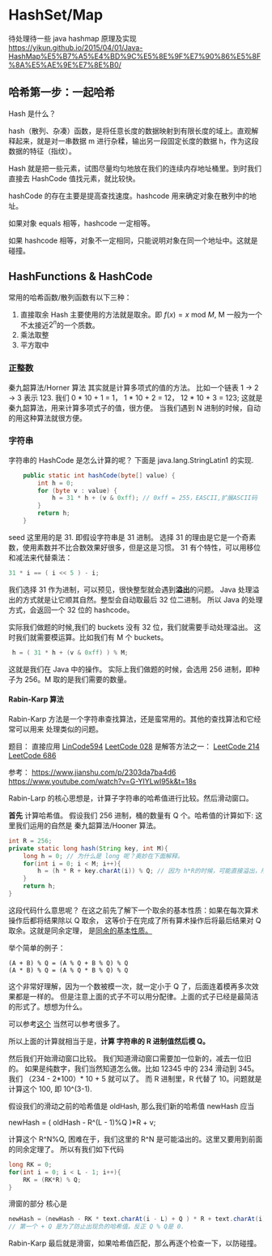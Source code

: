 # HashSet/Map

待处理待一些
java hashmap 原理及实现
https://yikun.github.io/2015/04/01/Java-HashMap%E5%B7%A5%E4%BD%9C%E5%8E%9F%E7%90%86%E5%8F%8A%E5%AE%9E%E7%8E%B0/

## 哈希第一步：一起哈希

Hash 是什么？

hash（散列、杂凑）函数，是将任意长度的数据映射到有限长度的域上。直观解释起来，就是对一串数据 m 进行杂糅，输出另一段固定长度的数据 h，作为这段数据的特征（指纹）。

Hash 就是把一些元素，试图尽量均匀地放在我们的连续内存地址桶里。到时我们直接去 HashCode 值找元素，就比较快。

hashCode 的存在主要是提高查找速度。hashcode 用来确定对象在散列中的地址。

如果对象 equals 相等，hashcode 一定相等。

如果 hashcode 相等，对象不一定相同，只能说明对象在同一个地址中。这就是碰撞。

## HashFunctions & HashCode

常用的哈希函数/散列函数有以下三种：

1. 直接取余
   Hash 主要使用的方法就是取余。即
   $f(x) =  x \text{ mod } M$, M 一般为一个不太接近$2^n$的一个质数。
2. 乘法取整
3. 平方取中

### 正整数

秦九韶算法/Horner 算法
其实就是计算多项式的值的方法。
比如一个链表 1 -> 2 -> 3 表示 123.
我们 0 \* 10 + 1 = 1， 1 \* 10 + 2 = 12， 12 \* 10 + 3 = 123;
这就是秦九韶算法，用来计算多项式子的值，很方便。
当我们遇到 N 进制的时候，自动的用这种算法就很方便。

### 字符串

字符串的 HashCode 是怎么计算的呢？
下面是 java.lang.StringLatin1 的实现.

```java
    public static int hashCode(byte[] value) {
        int h = 0;
        for (byte v : value) {
            h = 31 * h + (v & 0xff); // 0xff = 255，EASCII,扩展ASCII码
        }
        return h;
    }
```

seed 这里用的是 31. 即假设字符串是 31 进制。
选择 31 的理由是它是一个奇素数，使用素数并不比合数效果好很多，但是这是习惯。
31 有个特性，可以用移位和减法来代替乘法：

```java
31 * i == ( i << 5 ) - i;
```

我们选择 31 作为进制，可以预见，很快整型就会遇到**溢出**的问题。
Java 处理溢出的方式就是让它顺其自然。整型会自动取最后 32 位二进制。
所以 Java 的处理方式，会返回一个 32 位的 hashcode。

实际我们做题的时候,我们的 buckets 没有 32 位，我们就需要手动处理溢出。
这时我们就需要模运算。比如我们有 M 个 buckets。

```java
 h = ( 31 * h + (v & 0xff) ) % M;
```

这就是我们在 Java 中的操作。
实际上我们做题的时候，会选用 256 进制，即种子为 256。M 取的是我们需要的数量。

#### Rabin-Karp 算法

Rabin-Karp 方法是一个字符串查找算法，还是蛮常用的。其他的查找算法和它经常可以用来
处理类似的问题。

题目：
直接应用
[LinCode594](https://www.lintcode.com/problem/strstr-ii/description)
[LeetCode 028](https://leetcode.com/problems/implement-strstr/)
是解答方法之一：
[LeetCode 214](https://leetcode.com/problems/shortest-palindrome/)
[LeetCode 686](https://leetcode.com/problems/repeated-string-match/)

参考：
https://www.jianshu.com/p/2303da7ba4d6
https://www.youtube.com/watch?v=G-YIYLwI95k&t=18s

Rabin-Larp 的核心思想是，计算子字符串的哈希值进行比较。然后滑动窗口。

**首先** 计算哈希值。
假设我们 256 进制，桶的数量有 Q 个。哈希值的计算如下:
这里我们运用的自然是 秦九韶算法/Hooner 算法。

```java
int R = 256;
private static long hash(String key, int M){
    long h = 0; // 为什么是 long 呢？奥妙在下面解释。
    for(int i = 0; i < M; i++){
        h = (h * R + key.charAt(i)) % Q; // 因为 h*R的时候，可能直接溢出，所以用long保险一点。
    }
    return h;
}
```

这段代码什么意思呢？
在这之前先了解下一个取余的基本性质：如果在每次算术操作后都将结果除以 Q 取余，
这等价于在完成了所有算术操作后将最后结果对 Q 取余。这就是同余定理，
是[同余的基本性质。](https://en.wikipedia.org/wiki/Modular_arithmetic)

举个简单的例子：

```
(A + B) % Q = (A % Q + B % Q) % Q
(A * B) % Q = (A % Q * B % Q) % Q
```

这个非常好理解，因为一个数被模一次，就一定小于 Q 了，后面连着模再多次效果都是一样的。
但是注意上面的式子不可以用分配律。上面的式子已经是最简洁的形式了。想想为什么。

可以参考[这个](http://www.matrix67.com/blog/archives/236)
当然可以参考很多了。

所以上面的计算就相当于是，**计算 字符串的 R 进制值然后模 Q。**

然后我们开始滑动窗口比较。
我们知道滑动窗口需要加一位新的，减去一位旧的。
如果是纯数字，我们当然知道怎么做。比如 12345 中的 234 滑动到 345。
我们 （234 - 2\*100）\* 10 + 5 就可以了。
而 R 进制里，R 代替了 10。问题就是计算这个 100, 即 10^(3-1).

假设我们的滑动之前的哈希值是 oldHash, 那么我们新的哈希值 newHash 应当

newHash = ( oldHash - R^(L - 1)%Q )\*R + v;

计算这个 R^N%Q, 困难在于，我们这里的 R^N 是可能溢出的。这里又要用到前面的同余定理了。
所以有我们如下代码

```java
long RK = 0;
for(int i = 0; i < L - 1; i++){
    RK = (RK*R) % Q;
}
```

滑窗的部分 核心是

```java
newHash = (newHash - RK * text.charAt(i - L) + Q ) * R + text.charAt(i) ) % Q;
// 第一个 + Q 是为了防止出现负的哈希值。反正 Q % Q是 0.
```

Rabin-Karp 最后就是滑窗，如果哈希值匹配，那么再逐个检查一下，以防碰撞。
